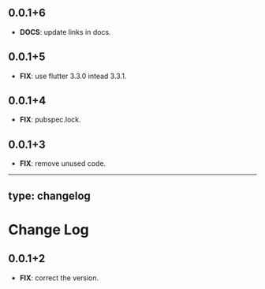 ## 0.0.1+6

 - **DOCS**: update links in docs.

## 0.0.1+5

 - **FIX**: use flutter 3.3.0 intead 3.3.1.

## 0.0.1+4

 - **FIX**: pubspec.lock.

## 0.0.1+3

 - **FIX**: remove unused code.

---
type: changelog
---

# Change Log

## 0.0.1+2

 - **FIX**: correct the version.

